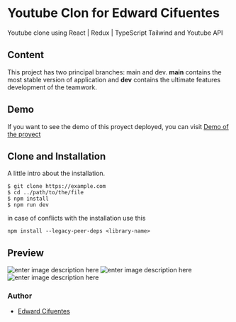 # [](https://github.com/CIFU1199/Portafolio-/tree/main)Youtube Clon for Edward Cifuentes 

Youtube clone using React | Redux | TypeScript Tailwind and Youtube API

## Content

This project has two principal branches: main and dev. **main** contains the most stable version of application and **dev** contains the ultimate features development of the teamwork.

## Demo

If you want to see the demo of this proyect deployed, you can visit [Demo of the proyect](https://silly-scone-2e9bab.netlify.app/)

## Clone and Installation



A little intro about the installation. 
```
$ git clone https://example.com
$ cd ../path/to/the/file
$ npm install
$ npm run dev
```

in case of conflicts with the installation use this
```
npm install --legacy-peer-deps <library-name>
```


## Preview

![enter image description here](https://i.ibb.co/McJmmR8/image2.jpg)
![enter image description here](https://i.ibb.co/FzSHP59/image3.jpg)
![enter image description here](https://i.ibb.co/Cs3qR8R/Imamen1.jpg)

### Author

 - [Edward Cifuentes](https://github.com/CIFU1199)